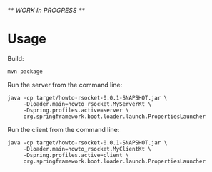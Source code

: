
_** WORK In PROGRESS **_ 

# Usage

Build:
```
mvn package
```

Run the server from the command line:
```
java -cp target/howto-rsocket-0.0.1-SNAPSHOT.jar \
     -Dloader.main=howto_rsocket.MyServerKt \
     -Dspring.profiles.active=server \
     org.springframework.boot.loader.launch.PropertiesLauncher
```

Run the client from the command line:
```
java -cp target/howto-rsocket-0.0.1-SNAPSHOT.jar \
     -Dloader.main=howto_rsocket.MyClientKt \
     -Dspring.profiles.active=client \
     org.springframework.boot.loader.launch.PropertiesLauncher
```
